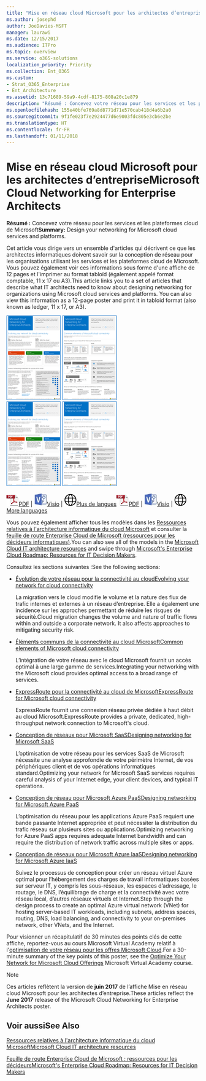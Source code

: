 ```yaml
---
title: "Mise en réseau cloud Microsoft pour les architectes d’entreprise"
ms.author: josephd
author: JoeDavies-MSFT
manager: laurawi
ms.date: 12/15/2017
ms.audience: ITPro
ms.topic: overview
ms.service: o365-solutions
localization_priority: Priority
ms.collection: Ent_O365
ms.custom:
- Strat_O365_Enterprise
- Ent_Architecture
ms.assetid: 13c71689-59a9-4cdf-8175-808a20c1e879
description: "Résumé : Concevez votre réseau pour les services et les plateformes cloud de Microsoft"
ms.openlocfilehash: 155e40bfe769a8d8771d71e570cab418d4a6b2a0
ms.sourcegitcommit: 9f1fe023f7e2924477d6e9003fdc805e3cb6e2be
ms.translationtype: HT
ms.contentlocale: fr-FR
ms.lasthandoff: 01/11/2018
---
```

# <a name="microsoft-cloud-networking-for-enterprise-architects"></a><span data-ttu-id="7cd87-103">Mise en réseau cloud Microsoft pour les architectes d’entreprise</span><span class="sxs-lookup"><span data-stu-id="7cd87-103">Microsoft Cloud Networking for Enterprise Architects</span></span>

 <span data-ttu-id="7cd87-104">**Résumé :** Concevez votre réseau pour les services et les plateformes cloud de Microsoft</span><span class="sxs-lookup"><span data-stu-id="7cd87-104">**Summary:** Design your networking for Microsoft cloud services and platforms.</span></span>
  
<span data-ttu-id="7cd87-p101">Cet article vous dirige vers un ensemble d'articles qui décrivent ce que les architectes informatiques doivent savoir sur la conception de réseau pour les organisations utilisant les services et les plateformes cloud de Microsoft. Vous pouvez également voir ces informations sous forme d'une affiche de 12 pages et l'imprimer au format tabloïd (également appelé format comptable, 11 x 17 ou A3).</span><span class="sxs-lookup"><span data-stu-id="7cd87-p101">This article links you to a set of articles that describe what IT architects need to know about designing networking for organizations using Microsoft cloud services and platforms. You can also view this information as a 12-page poster and print it in tabloid format (also known as ledger, 11 x 17, or A3).</span></span>
  
<span data-ttu-id="7cd87-107">[![Image miniature représentant le modèle de mise en réseau cloud Microsoft](images/95e8ab6a-b4d0-4836-acc1-b0b77ebf46e6.png)  
](https://go.microsoft.com/fwlink/p/?linkid=842073)</span><span class="sxs-lookup"><span data-stu-id="7cd87-107">[![Thumb image for Microsoft cloud networking model](images/95e8ab6a-b4d0-4836-acc1-b0b77ebf46e6.png)  
](https://go.microsoft.com/fwlink/p/?linkid=842073)</span></span>
  
<span data-ttu-id="7cd87-108">![Fichier PDF](images/ITPro_Other_PDFicon.png)[PDF](https://go.microsoft.com/fwlink/p/?linkid=842073) | ![Fichier Visio](images/ITPro_Other_VisioIcon.jpg)[Visio](https://go.microsoft.com/fwlink/p/?linkid=842074) | ![Affichage d'une page contenant des versions dans d'autres langues](images/e16c992d-b0f8-48ae-bf44-db7a9fcaab9e.png)[Plus de langues](https://www.microsoft.com/download/details.aspx?id=54425)</span><span class="sxs-lookup"><span data-stu-id="7cd87-108">![PDF file](images/ITPro_Other_PDFicon.png)[PDF](https://go.microsoft.com/fwlink/p/?linkid=842073) | ![Visio file](images/ITPro_Other_VisioIcon.jpg)[Visio](https://go.microsoft.com/fwlink/p/?linkid=842074) | ![See a page with versions in additional languages](images/e16c992d-b0f8-48ae-bf44-db7a9fcaab9e.png)[More languages](https://www.microsoft.com/download/details.aspx?id=54425)</span></span>
  
<span data-ttu-id="7cd87-109">Vous pouvez également afficher tous les modèles dans les [Ressources relatives à l'architecture informatique du cloud Microsoft](microsoft-cloud-it-architecture-resources.md) et consulter la [feuille de route Enterprise Cloud de Microsoft (ressources pour les décideurs informatiques)](https://aka.ms/cloudarchitecture).</span><span class="sxs-lookup"><span data-stu-id="7cd87-109">You can also see all of the models in the [Microsoft Cloud IT architecture resources](microsoft-cloud-it-architecture-resources.md) and swipe through [Microsoft's Enterprise Cloud Roadmap: Resources for IT Decision Makers](https://aka.ms/cloudarchitecture).</span></span>
  
<span data-ttu-id="7cd87-110">Consultez les sections suivantes :</span><span class="sxs-lookup"><span data-stu-id="7cd87-110">See the following sections:</span></span>
  
- [<span data-ttu-id="7cd87-111">Évolution de votre réseau pour la connectivité au cloud</span><span class="sxs-lookup"><span data-stu-id="7cd87-111">Evolving your network for cloud connectivity</span></span>](evolving-your-network-for-cloud-connectivity.md)
    
    <span data-ttu-id="7cd87-p102">La migration vers le cloud modifie le volume et la nature des flux de trafic internes et externes à un réseau d’entreprise. Elle a également une incidence sur les approches permettant de réduire les risques de sécurité.</span><span class="sxs-lookup"><span data-stu-id="7cd87-p102">Cloud migration changes the volume and nature of traffic flows within and outside a corporate network. It also affects approaches to mitigating security risk.</span></span>
    
- [<span data-ttu-id="7cd87-114">Éléments communs de la connectivité au cloud Microsoft</span><span class="sxs-lookup"><span data-stu-id="7cd87-114">Common elements of Microsoft cloud connectivity</span></span>](common-elements-of-microsoft-cloud-connectivity.md)
    
    <span data-ttu-id="7cd87-115">L’intégration de votre réseau avec le cloud Microsoft fournit un accès optimal à une large gamme de services.</span><span class="sxs-lookup"><span data-stu-id="7cd87-115">Integrating your networking with the Microsoft cloud provides optimal access to a broad range of services.</span></span>
    
- [<span data-ttu-id="7cd87-116">ExpressRoute pour la connectivité au cloud de Microsoft</span><span class="sxs-lookup"><span data-stu-id="7cd87-116">ExpressRoute for Microsoft cloud connectivity</span></span>](expressroute-for-microsoft-cloud-connectivity.md)
    
    <span data-ttu-id="7cd87-117">ExpressRoute fournit une connexion réseau privée dédiée à haut débit au cloud Microsoft.</span><span class="sxs-lookup"><span data-stu-id="7cd87-117">ExpressRoute provides a private, dedicated, high-throughput network connection to Microsoft's cloud.</span></span>
    
- [<span data-ttu-id="7cd87-118">Conception de réseaux pour Microsoft SaaS</span><span class="sxs-lookup"><span data-stu-id="7cd87-118">Designing networking for Microsoft SaaS</span></span>](designing-networking-for-microsoft-saas.md)
    
    <span data-ttu-id="7cd87-119">L’optimisation de votre réseau pour les services SaaS de Microsoft nécessite une analyse approfondie de votre périmètre Internet, de vos périphériques client et de vos opérations informatiques standard.</span><span class="sxs-lookup"><span data-stu-id="7cd87-119">Optimizing your network for Microsoft SaaS services requires careful analysis of your Internet edge, your client devices, and typical IT operations.</span></span>
    
- [<span data-ttu-id="7cd87-120">Conception de réseau pour Microsoft Azure PaaS</span><span class="sxs-lookup"><span data-stu-id="7cd87-120">Designing networking for Microsoft Azure PaaS</span></span>](designing-networking-for-microsoft-azure-paas.md)
    
    <span data-ttu-id="7cd87-121">L’optimisation du réseau pour les applications Azure PaaS requiert une bande passante Internet appropriée et peut nécessiter la distribution du trafic réseau sur plusieurs sites ou applications.</span><span class="sxs-lookup"><span data-stu-id="7cd87-121">Optimizing networking for Azure PaaS apps requires adequate Internet bandwidth and can require the distribution of network traffic across multiple sites or apps.</span></span>
    
- [<span data-ttu-id="7cd87-122">Conception de réseaux pour Microsoft Azure IaaS</span><span class="sxs-lookup"><span data-stu-id="7cd87-122">Designing networking for Microsoft Azure IaaS</span></span>](designing-networking-for-microsoft-azure-iaas.md)
    
    <span data-ttu-id="7cd87-123">Suivez le processus de conception pour créer un réseau virtuel Azure optimal pour l’hébergement des charges de travail informatiques basées sur serveur IT, y compris les sous-réseaux, les espaces d’adressage, le routage, le DNS, l’équilibrage de charge et la connectivité avec votre réseau local, d’autres réseaux virtuels et Internet.</span><span class="sxs-lookup"><span data-stu-id="7cd87-123">Step through the design process to create an optimal Azure virtual network (VNet) for hosting server-based IT workloads, including subnets, address spaces, routing, DNS, load balancing, and connectivity to your on-premises network, other VNets, and the Internet.</span></span>
    
<span data-ttu-id="7cd87-124">Pour visionner un récapitulatif de 30 minutes des points clés de cette affiche, reportez-vous au cours Microsoft Virtual Academy relatif à l'[optimisation de votre réseau pour les offres Microsoft Cloud](https://mva.microsoft.com/fr-FR/training-courses/optimize-your-network-for-microsoft-cloud-offerings-17743).</span><span class="sxs-lookup"><span data-stu-id="7cd87-124">For a 30-minute summary of the key points of this poster, see the [Optimize Your Network for Microsoft Cloud Offerings](https://mva.microsoft.com/fr-FR/training-courses/optimize-your-network-for-microsoft-cloud-offerings-17743) Microsoft Virtual Academy course.</span></span>
  
> [!NOTE]
> <span data-ttu-id="7cd87-125">Ces articles reflètent la version de **juin 2017** de l’affiche Mise en réseau cloud Microsoft pour les architectes d’entreprise.</span><span class="sxs-lookup"><span data-stu-id="7cd87-125">These articles reflect the **June 2017** release of the Microsoft Cloud Networking for Enterprise Architects poster.</span></span>
  
## <a name="see-also"></a><span data-ttu-id="7cd87-126">Voir aussi</span><span class="sxs-lookup"><span data-stu-id="7cd87-126">See Also</span></span>

[<span data-ttu-id="7cd87-127">Ressources relatives à l'architecture informatique du cloud Microsoft</span><span class="sxs-lookup"><span data-stu-id="7cd87-127">Microsoft Cloud IT architecture resources</span></span>](microsoft-cloud-it-architecture-resources.md)

<span data-ttu-id="7cd87-128">[Feuille de route Enterprise Cloud de Microsoft : ressources pour les décideurs](https://sway.com/FJ2xsyWtkJc2taRD)</span><span class="sxs-lookup"><span data-stu-id="7cd87-128">[Microsoft's Enterprise Cloud Roadmap: Resources for IT Decision Makers](https://sway.com/FJ2xsyWtkJc2taRD)</span></span>




